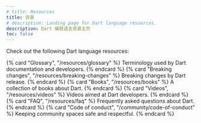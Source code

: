 ```yaml
---
# title: Resources
title: 资源
# description: Landing page for Dart language resources.
description: Dart 编程语言资源主页
toc: false
---
```


Check out the following Dart language resources:

<div class="card-grid">
  {% card "Glossary", "/resources/glossary" %}
    Terminology used by Dart documentation and developers.
  {% endcard %}
  {% card "Breaking changes", "/resources/breaking-changes" %}
    Breaking changes by Dart release.
  {% endcard %}
  {% card "Books", "/resources/books" %}
    A collection of books about Dart.
  {% endcard %}
  {% card "Videos", "/resources/videos" %}
    Videos aimed at Dart developers.
  {% endcard %}
  {% card "FAQ", "/resources/faq" %}
    Frequently asked questions about Dart.
  {% endcard %}
  {% card "Code of conduct", "/community/code-of-conduct" %}
    Keeping community spaces safe and respectful.
  {% endcard %}
</div>
